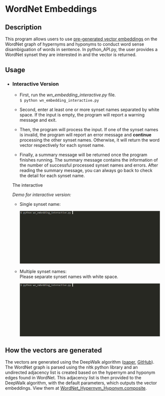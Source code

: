 # WordNet Embeddings

## Description

This program allows users to use [pre-generated vector embeddings](#how-the-vectors-are-generated) on the WordNet graph of hypernyms and hyponyms to conduct word sense disambiguation of words in sentence. In python_API.py, the user provides a WordNet synset they are interested in and the vector is returned.

## Usage

- ### Interactive Version

  - First, run the _wn_embedding_interactive.py_ file.  
    `$ python wn_embedding_interactive.py`

  - Second, enter at least one or more synset names separated by white space. If the input is empty, the program will report a warning message and exit.

  - Then, the program will process the input. If one of the synset names is invalid, the program will report an error message and **continue** processing the other synset names. Otherwise, it will return the word vector respectively for each synset name.

  - Finally, a summary message will be returned once the program finishes running. The summary message contains the information of the number of successful processed synset names and errors. After reading the summary message, you can always go back to check the detail for each synset name.

  The interactive

  _Demo for interactive version:_

  - Single synset name:

    ![interactive demo](/image/interactive.gif)

  - Multiple synset names:  
    Please separate synset names with white space.

    ![interactive_mul demo](/image/interactive_mul.gif)

## How the vectors are generated

The vectors are generated using the DeepWalk algorithm ([paper](https://dl.acm.org/doi/pdf/10.1145/2623330.2623732), [GitHub](https://github.com/phanein/deepwalk)). The WordNet graph is parsed using the nltk python library and an undirected adjacency list is created based on the hypernym and hyponym edges found in WordNet. This adjacency list is then provided to the DeepWalk algorithm, with the default parameters, which outputs the vector embeddings. View them at [WordNet_Hypernym_Hyponym.composite](./WordNet_Hypernym_Hyponym.composite).

